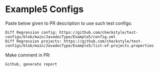 # Example5 Configs
Paste below given to PR description to use such test configs:
```
Diff Regression config: https://github.com/checkstyle/test-configs/blob/main/JavadocType/Example5/config.xml
Diff Regression projects: https://github.com/checkstyle/test-configs/blob/main/JavadocType/Example5/list-of-projects.properties
```
Make comment in PR:
```
Github, generate report
```
